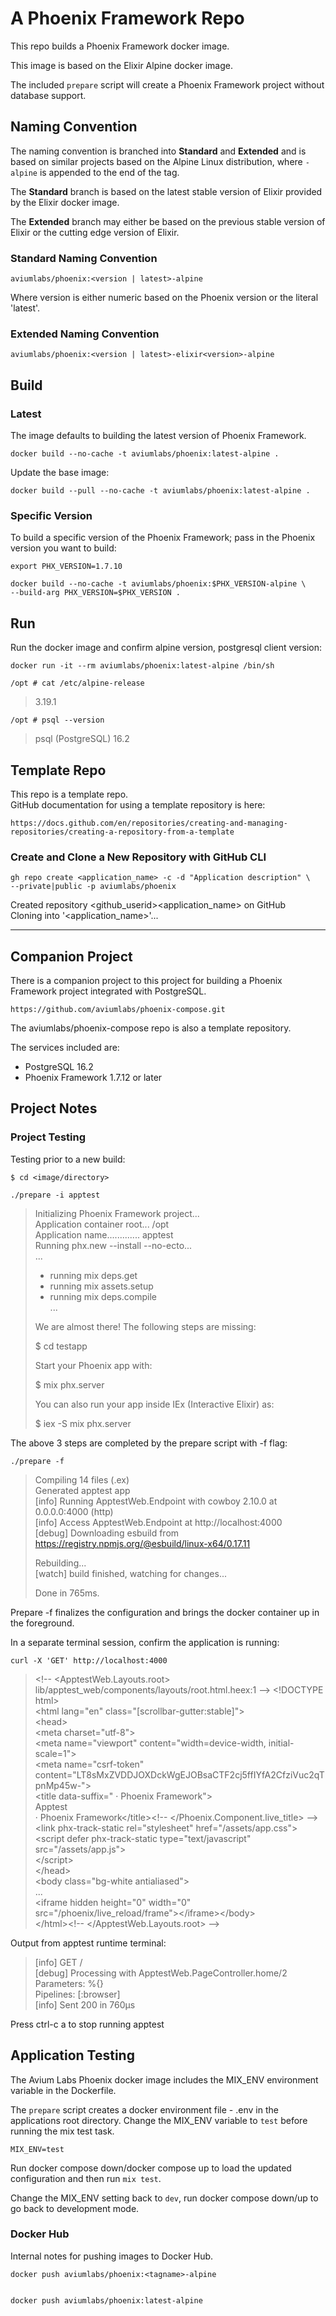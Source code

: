 # A Phoenix Framework Repo


This repo builds a Phoenix Framework docker image. 

This image is based on the Elixir Alpine docker image.   

The included `prepare` script will 
create a Phoenix Framework project without database support.   


## Naming Convention


The naming convention is branched into **Standard** and **Extended** and is 
based on similar projects based on the Alpine Linux distribution, where 
`-alpine` is appended to the end of the tag.  


The **Standard** branch is based on the latest stable version of Elixir 
provided by the Elixir docker image.   

The **Extended** branch may either be based on the previous stable 
version of Elixir or the cutting edge version of Elixir.   


### Standard Naming Convention


    aviumlabs/phoenix:<version | latest>-alpine


Where version is either numeric based on the Phoenix version or the literal 
'latest'.  


### Extended Naming Convention


    aviumlabs/phoenix:<version | latest>-elixir<version>-alpine


## Build


### Latest


The image defaults to building the latest version of Phoenix Framework.   


    docker build --no-cache -t aviumlabs/phoenix:latest-alpine .


Update the base image:


    docker build --pull --no-cache -t aviumlabs/phoenix:latest-alpine .

 
### Specific Version


To build a specific version of the Phoenix Framework; pass in the Phoenix 
version you want to build:   


    export PHX_VERSION=1.7.10

    docker build --no-cache -t aviumlabs/phoenix:$PHX_VERSION-alpine \ 
    --build-arg PHX_VERSION=$PHX_VERSION .


## Run


Run the docker image and confirm alpine version, postgresql client version:


    docker run -it --rm aviumlabs/phoenix:latest-alpine /bin/sh

    /opt # cat /etc/alpine-release


>
> 3.19.1
>


    /opt # psql --version


> 
> psql (PostgreSQL) 16.2
> 


## Template Repo


This repo is a template repo.  
GitHub documentation for using a template repository is here:  


    https://docs.github.com/en/repositories/creating-and-managing-repositories/creating-a-repository-from-a-template


### Create and Clone a New Repository with GitHub CLI


    gh repo create <application_name> -c -d "Application description" \
    --private|public -p aviumlabs/phoenix 


Created repository \<github\_userid\>\<application\_name\>  on GitHub  
Cloning into '\<application\_name\>'...  


---


## Companion Project


There is a companion project to this project for building a Phoenix Framework 
project integrated with PostgreSQL.  


    https://github.com/aviumlabs/phoenix-compose.git


The aviumlabs/phoenix-compose repo is also a template repository.   


The services included are:  
- PostgreSQL 16.2  
- Phoenix Framework 1.7.12 or later  


## Project Notes


### Project Testing


Testing prior to a new build:  

    $ cd <image/directory>

    ./prepare -i apptest

>
> Initializing Phoenix Framework project...  
> Application container root... /opt  
> Application name............. apptest  
> Running phx.new --install --no-ecto...  
> ...  
> * running mix deps.get  
> * running mix assets.setup  
> * running mix deps.compile  
> ...  
>  
> We are almost there! The following steps are missing:  
>  
>    $ cd testapp  
>  
> Start your Phoenix app with:  
>  
>    $ mix phx.server  
>  
> You can also run your app inside IEx (Interactive Elixir) as:  
>  
>    $ iex -S mix phx.server  
>


The above 3 steps are completed by the prepare script with -f flag:  


    ./prepare -f


>
> Compiling 14 files (.ex)  
> Generated apptest app  
> [info] Running ApptestWeb.Endpoint with cowboy 2.10.0 at 0.0.0.0:4000 (http)  
> [info] Access ApptestWeb.Endpoint at http://localhost:4000  
> [debug] Downloading esbuild from https://registry.npmjs.org/@esbuild/linux-x64/0.17.11  
>
> Rebuilding...  
> [watch] build finished, watching for changes...  
> 
> Done in 765ms.  
>


Prepare -f finalizes the configuration and brings the docker container up in 
the foreground.  


In a separate terminal session, confirm the application is running:  


    curl -X 'GET' http://localhost:4000

  
>
> \<!-- \<ApptestWeb.Layouts.root> lib/apptest\_web/components/layouts/root.html.heex:1 -->
> \<!DOCTYPE html>  
> \<html lang="en" class="[scrollbar-gutter:stable]">  
> \<head>  
> \<meta charset="utf-8">  
> \<meta name="viewport" content="width=device-width, initial-scale=1">  
> \<meta name="csrf-token" content="LT8sMxZVDDJOXDckWgEJOBsaCTF2cj5ffIYfA2CfziVuc2qTpnMp45w-">  
> \<title data-suffix=" · Phoenix Framework">  
> Apptest  
> · Phoenix Framework\</title>\<!-- \</Phoenix.Component.live\_title> -->  
> \<link phx-track-static rel="stylesheet" href="/assets/app.css">  
> \<script defer phx-track-static type="text/javascript" src="/assets/app.js">  
> \</script>  
> \</head>  
> \<body class="bg-white antialiased">  
> ...  
> \<iframe hidden height="0" width="0" src="/phoenix/live\_reload/frame">\</iframe>\</body>  
> \</html>\<!-- \</ApptestWeb.Layouts.root> -->
>  


Output from apptest runtime terminal:  

>
> [info] GET /  
> [debug] Processing with ApptestWeb.PageController.home/2  
>  Parameters: %{}  
>  Pipelines: [:browser]  
> [info] Sent 200 in 760µs  
>


Press ctrl-c a to stop running apptest  


## Application Testing


The Avium Labs Phoenix docker image includes the MIX\_ENV environment variable 
in the Dockerfile.   

The `prepare` script creates a docker environment file - .env in the  
applications root directory. Change the MIX\_ENV variable to `test` before  
running the mix test task.   

`MIX_ENV=test`  

Run docker compose down/docker compose up to load the updated configuration and 
then run `mix test`.   

Change the MIX\_ENV setting back to `dev`, run docker compose down/up to go back 
to development mode.   


### Docker Hub


Internal notes for pushing images to Docker Hub.  

    docker push aviumlabs/phoenix:<tagname>-alpine  

 
    docker push aviumlabs/phoenix:latest-alpine  
